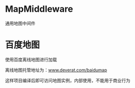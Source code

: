 # MapMiddleware
通用地图中间件
# 百度地图
使用百度离线地图进行加载

离线地图托管地址为：www.deverat.com/baidumap

这样项目编译后即可访问地图实例，内部使用，不能用于商业行为
